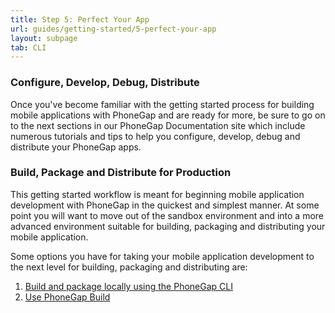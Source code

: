 ```yaml
---
title: Step 5: Perfect Your App
url: guides/getting-started/5-perfect-your-app
layout: subpage
tab: CLI
---
```


### Configure, Develop, Debug, Distribute
Once you've become familiar with the getting started process for building mobile applications with PhoneGap and are ready for more, be sure 
to go on to the next sections in our PhoneGap Documentation site which include numerous tutorials and tips to help you configure, develop, 
debug and distribute your PhoneGap apps.  

### Build, Package and Distribute for Production

This getting started workflow is meant for beginning mobile application development with PhoneGap in the quickest and simplest manner. 
At some point you will want to move out of the sandbox environment and into a more advanced environment suitable for 
building, packaging and distributing your mobile application. 
 
Some options you have for taking your mobile application development to the next level for building, packaging and distributing are:

1. [Build and package locally using the PhoneGap CLI](http://docs.phonegap.com/en/edge/guide_cli_index.md.html#The%20Command-Line%20Interface)
2. [Use PhoneGap Build](http://build.phonegap.com) 

